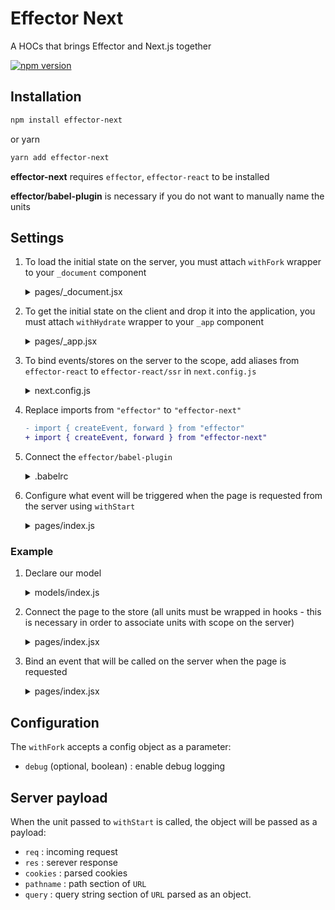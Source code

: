 # Effector Next

A HOCs that brings Effector and Next.js together

[![npm version](https://badge.fury.io/js/effector-next.svg)](https://www.npmjs.com/package/effector-next)

## Installation

```bash
npm install effector-next
```

or yarn

```bash
yarn add effector-next
```

**effector-next** requires `effector`, `effector-react` to be installed

**effector/babel-plugin** is necessary if you do not want to manually name the units

## Settings

1. To load the initial state on the server, you must attach `withFork` wrapper to your `_document` component

   <details>
   <summary>pages/_document.jsx</summary>

   ```jsx
   import Document from "next/document";
   import { withFork } from "effector-next";

   const enhance = withFork({ debug: false });

   export default enhance(Document);
   ```

   </details>

2. To get the initial state on the client and drop it into the application, you must attach `withHydrate` wrapper to your `_app` component

   <details>
   <summary>pages/_app.jsx</summary>

   ```jsx
   import { withHydrate } from "effector-next";
   import App from "next/app";

   const enhance = withHydrate();

   export default enhance(App);
   ```

   </details>

3. To bind events/stores on the server to the scope, add aliases from `effector-react` to `effector-react/ssr` in `next.config.js`

   <details>
   <summary>next.config.js</summary>

   ```js
   const { withEffectoReactAliases } = require("effector-next/tools");

   const enhance = withEffectoReactAliases();

   module.exports = enhance({});
   ```

   </details>

4. Replace imports from `"effector"` to `"effector-next"`

   ```diff
   - import { createEvent, forward } from "effector"
   + import { createEvent, forward } from "effector-next"
   ```

5. Connect the `effector/babel-plugin`

   <details>
   <summary>.babelrc</summary>

   ```json
   {
     "presets": ["next/babel"],
     "plugins": ["effector/babel-plugin"]
   }
   ```

   </details>

6. Configure what event will be triggered when the page is requested from the server using `withStart`

   <details>
   <summary>pages/index.js</summary>

   ```jsx
   import React from "react";
   import { withStart } from "effector-next";
   import { useStore } from "effector-react";

   import { pageLoaded } from "../model";

   const enhance = withStart(pageLoaded);

   function HomePage() {
     return (
       <div>
         <h1>Hello World</h1>
       </div>
     );
   }

   export default enhance(HomePage);
   ```

   </details>

### Example

1. Declare our model

   <details>
   <summary>models/index.js</summary>

   ```jsx
   import { forward, createEvent, createStore, createEffect } from "effector-next";

   export const pageLoaded = createEvent();
   export const buttonClicked = createEvent();

   const effect = createEffect({
     handler(name) {
       return Promise.resolve({ name });
     },
   });

   export const $data = createStore(null);

   $data.on(effect.done, (_, { result }) => result);

   forward({
     from: pageLoaded.map(() => "nameFromPageLoaded"),
     to: effect,
   });

   forward({
     from: buttonClicked.map(() => "nameFromButtonClicked"),
     to: effect,
   });
   ```

   </details>

2. Connect the page to the store (all units must be wrapped in hooks - this is necessary in order to associate units with scope on the server)

   <details>
   <summary>pages/index.jsx</summary>

   ```jsx
   import React from "react";
   import { useStore, useEvent } from "effector-react";

   import { $data, buttonClicked } from "../models";

   export default function HomePage() {
     const data = useStore($data);
     const handleClick = useEvent(buttonClicked);

     return (
       <div>
         <h1>HomePage</h1>
         <h2>Store state: {JSON.stringify({ data })}</h2>
         <button onClick={handleClick}>click to change store state</button>
       </div>
     );
   }
   ```

   </details>

3. Bind an event that will be called on the server when the page is requested

   <details>
   <summary>pages/index.jsx</summary>

   ```diff
   import React from "react";
   import { useStore, useEvent } from "effector-react";
   +import { withStart } from "effector-next";

   -import { $data, buttonClicked } from "../models";
   +import { $data, pageLoaded, buttonClicked } from "../models";

   +const enhance = withStart(pageLoaded);

   -export default function HomePage() {
   +function HomePage() {
     const data = useStore($data);
     const handleClick = useEvent(buttonClicked);

     return (
       <div>
         <h1>HomePage</h1>
         <h2>Store state: {JSON.stringify({ data })}</h2>
         <button onClick={handleClick}>click to change store state</button>
       </div>
     );
   }

   +export default enhance(HomePage);
   ```

   </details>

## Configuration

The `withFork` accepts a config object as a parameter:

- `debug` (optional, boolean) : enable debug logging

## Server payload

When the unit passed to `withStart` is called, the object will be passed as a payload:

- `req` : incoming request
- `res` : serever response
- `cookies` : parsed cookies
- `pathname` : path section of `URL`
- `query` : query string section of `URL` parsed as an object.
